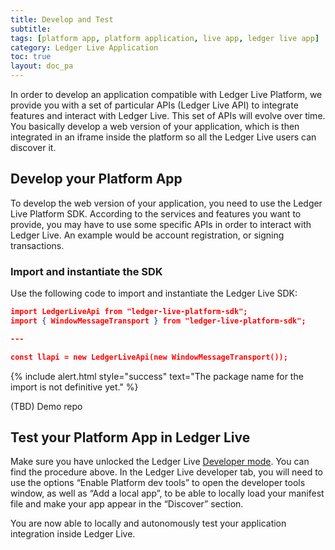 ```yaml
---
title: Develop and Test
subtitle:
tags: [platform app, platform application, live app, ledger live app]
category: Ledger Live Application
toc: true
layout: doc_pa
---
```




In order to develop an application compatible with Ledger Live Platform, we provide you with a set of particular APIs (Ledger Live API) to integrate features and interact with Ledger Live. This set of APIs will evolve over time. You basically develop a web version of your application, which is then integrated in an iframe inside the platform so all the Ledger Live users can discover it.

## Develop your Platform App

To develop the web version of your application, you need to use the Ledger Live Platform SDK. According to the services and features you want to provide, you may have to use some specific APIs in order to interact with Ledger Live. An example would be account registration, or signing transactions.

### Import and instantiate the SDK

Use the following code to import and instantiate the Ledger Live SDK:

```json
import LedgerLiveApi from "ledger-live-platform-sdk";
import { WindowMessageTransport } from "ledger-live-platform-sdk";

---

const llapi = new LedgerLiveApi(new WindowMessageTransport());
```
<!--  -->
{% include alert.html style="success" text="The package name for the import is not definitive yet." %}
<!--  -->

(TBD) Demo repo

## Test your Platform App in Ledger Live

Make sure you have unlocked the Ledger Live [Developer mode](../developer-mode). You can find the procedure above.
In the Ledger Live developer tab, you will need to use the options “Enable Platform dev tools” to open the developer tools window, as well as “Add a local app”, to be able to locally load your manifest file and make your app appear in the “Discover” section.

You are now able to locally and autonomously test your application integration inside Ledger Live.
